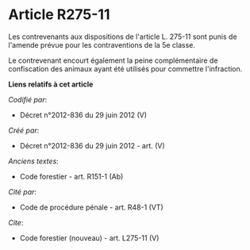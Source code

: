 # Article R275-11

Les contrevenants aux dispositions de l'article L. 275-11 sont punis de l'amende prévue pour les contraventions de la 5e
classe.

Le contrevenant encourt également la peine complémentaire de confiscation des animaux ayant été utilisés pour commettre
l'infraction.

**Liens relatifs à cet article**

_Codifié par_:

  - Décret n°2012-836 du 29 juin 2012 (V)

_Créé par_:

  - Décret n°2012-836 du 29 juin 2012 - art. (V)

_Anciens textes_:

  - Code forestier - art. R151-1 (Ab)

_Cité par_:

  - Code de procédure pénale - art. R48-1 (VT)

_Cite_:

  - Code forestier (nouveau) - art. L275-11 (V)
